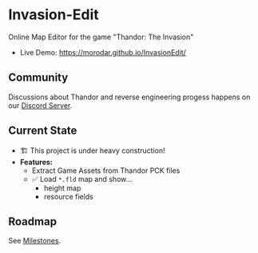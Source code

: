 # Invasion-Edit

Online Map Editor for the game "Thandor: The Invasion"

-   Live Demo: <https://morodar.github.io/InvasionEdit/>

## Community

Discussions about Thandor and reverse engineering progess happens on our [Discord Server](https://discord.gg/FEvKJ59).

## Current State

-   🏗️ This project is under heavy construction!
-   **Features:**
    -   Extract Game Assets from Thandor PCK files
    -   ✅ Load `*.fld` map and show...
        -   height map
        -   resource fields

## Roadmap

See [Milestones](https://github.com/Morodar/InvasionEdit/milestones).
